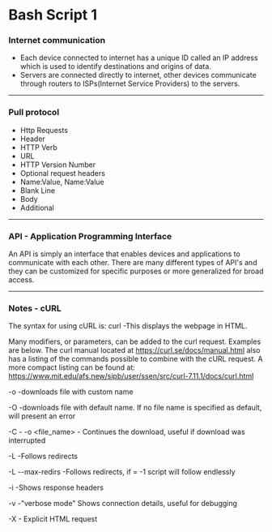 #  Bash Script 1

### Internet communication
- Each device connected to internet has a unique ID called an IP address which is used to identify destinations and origins of data. 
- Servers are connected directly to internet, other devices communicate  through routers to ISPs(Internet Service Providers) to the servers. 
 
---
### Pull protocol
- Http Requests
- Header
- HTTP Verb
- URL
- HTTP Version Number
- Optional request headers
- Name:Value, Name:Value
- Blank Line
- Body
- Additional 

---

### API - Application Programming Interface

An API is simply an interface that enables devices and applications to communicate with each other. There are many different types of API's and they can be customized for specific purposes or more generalized for broad access.

  ---

### Notes - cURL

  

The syntax for using cURL is:
curl <url> -This displays the webpage in HTML.

Many modifiers, or parameters, can be added to the curl request. Examples are below. The curl manual located at https://curl.se/docs/manual.html also has a listing of the commands possible to combine with the cURL request. A more compact listing can be found at: 
https://www.mit.edu/afs.new/sipb/user/ssen/src/curl-7.11.1/docs/curl.html

	
-o <file name> <url> -downloads file with custom name

-O <url> -downloads file with default name. If no file name is specified as default, will present an error

-C - -o <file_name> <url> - Continues the download, useful if download was interrupted

-L <url> -Follows redirects

-L --max-redirs <number> <url> -Follows <number> redirects, if <number> = -1 script will follow endlessly

-i <url> -Shows response headers

-v <url> -"verbose mode" Shows connection details, useful for debugging

-X <url> - Explicit HTML request